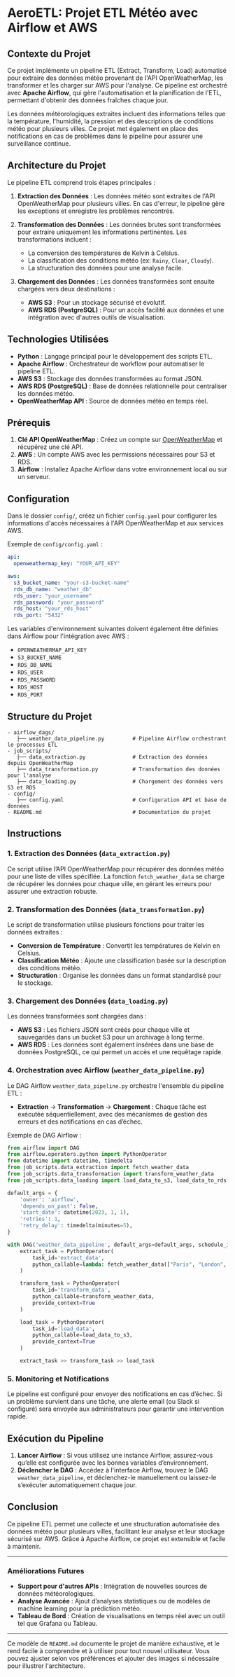 
# AeroETL: Projet ETL Météo avec Airflow et AWS

## Contexte du Projet

Ce projet implémente un pipeline ETL (Extract, Transform, Load) automatisé pour extraire des données météo provenant de l'API OpenWeatherMap, les transformer et les charger sur AWS pour l'analyse. Ce pipeline est orchestré avec **Apache Airflow**, qui gère l'automatisation et la planification de l'ETL, permettant d'obtenir des données fraîches chaque jour.

Les données météorologiques extraites incluent des informations telles que la température, l'humidité, la pression et des descriptions de conditions météo pour plusieurs villes. Ce projet met également en place des notifications en cas de problèmes dans le pipeline pour assurer une surveillance continue.

## Architecture du Projet

Le pipeline ETL comprend trois étapes principales :

1. **Extraction des Données** : Les données météo sont extraites de l'API OpenWeatherMap pour plusieurs villes. En cas d'erreur, le pipeline gère les exceptions et enregistre les problèmes rencontrés.

2. **Transformation des Données** : Les données brutes sont transformées pour extraire uniquement les informations pertinentes. Les transformations incluent :
   - La conversion des températures de Kelvin à Celsius.
   - La classification des conditions météo (ex: `Rainy`, `Clear`, `Cloudy`).
   - La structuration des données pour une analyse facile.

3. **Chargement des Données** : Les données transformées sont ensuite chargées vers deux destinations :
   - **AWS S3** : Pour un stockage sécurisé et évolutif.
   - **AWS RDS (PostgreSQL)** : Pour un accès facilité aux données et une intégration avec d'autres outils de visualisation.

## Technologies Utilisées

- **Python** : Langage principal pour le développement des scripts ETL.
- **Apache Airflow** : Orchestrateur de workflow pour automatiser le pipeline ETL.
- **AWS S3** : Stockage des données transformées au format JSON.
- **AWS RDS (PostgreSQL)** : Base de données relationnelle pour centraliser les données météo.
- **OpenWeatherMap API** : Source de données météo en temps réel.

## Prérequis

1. **Clé API OpenWeatherMap** : Créez un compte sur [OpenWeatherMap](https://openweathermap.org/) et récupérez une clé API.
2. **AWS** : Un compte AWS avec les permissions nécessaires pour S3 et RDS.
3. **Airflow** : Installez Apache Airflow dans votre environnement local ou sur un serveur.

## Configuration

Dans le dossier `config/`, créez un fichier `config.yaml` pour configurer les informations d'accès nécessaires à l'API OpenWeatherMap et aux services AWS.

Exemple de `config/config.yaml` :

```yaml
api:
  openweathermap_key: "YOUR_API_KEY"

aws:
  s3_bucket_name: "your-s3-bucket-name"
  rds_db_name: "weather_db"
  rds_user: "your_username"
  rds_password: "your_password"
  rds_host: "your_rds_host"
  rds_port: "5432"
```

Les variables d'environnement suivantes doivent également être définies dans Airflow pour l'intégration avec AWS :

- `OPENWEATHERMAP_API_KEY`
- `S3_BUCKET_NAME`
- `RDS_DB_NAME`
- `RDS_USER`
- `RDS_PASSWORD`
- `RDS_HOST`
- `RDS_PORT`

## Structure du Projet

```plaintext
- airflow_dags/
   ├── weather_data_pipeline.py         # Pipeline Airflow orchestrant le processus ETL
- job_scripts/
   ├── data_extraction.py               # Extraction des données depuis OpenWeatherMap
   ├── data_transformation.py           # Transformation des données pour l'analyse
   ├── data_loading.py                  # Chargement des données vers S3 et RDS
- config/
   ├── config.yaml                      # Configuration API et base de données
- README.md                             # Documentation du projet
```

## Instructions

### 1. Extraction des Données (`data_extraction.py`)

Ce script utilise l’API OpenWeatherMap pour récupérer des données météo pour une liste de villes spécifiée. La fonction `fetch_weather_data` se charge de récupérer les données pour chaque ville, en gérant les erreurs pour assurer une extraction robuste.

### 2. Transformation des Données (`data_transformation.py`)

Le script de transformation utilise plusieurs fonctions pour traiter les données extraites :
- **Conversion de Température** : Convertit les températures de Kelvin en Celsius.
- **Classification Météo** : Ajoute une classification basée sur la description des conditions météo.
- **Structuration** : Organise les données dans un format standardisé pour le stockage.

### 3. Chargement des Données (`data_loading.py`)

Les données transformées sont chargées dans :
- **AWS S3** : Les fichiers JSON sont créés pour chaque ville et sauvegardés dans un bucket S3 pour un archivage à long terme.
- **AWS RDS** : Les données sont également insérées dans une base de données PostgreSQL, ce qui permet un accès et une requêtage rapide.

### 4. Orchestration avec Airflow (`weather_data_pipeline.py`)

Le DAG Airflow `weather_data_pipeline.py` orchestre l'ensemble du pipeline ETL :
- **Extraction** → **Transformation** → **Chargement** : Chaque tâche est exécutée séquentiellement, avec des mécanismes de gestion des erreurs et des notifications en cas d’échec.

Exemple de DAG Airflow :

```python
from airflow import DAG
from airflow.operators.python import PythonOperator
from datetime import datetime, timedelta
from job_scripts.data_extraction import fetch_weather_data
from job_scripts.data_transformation import transform_weather_data
from job_scripts.data_loading import load_data_to_s3, load_data_to_rds

default_args = {
    'owner': 'airflow',
    'depends_on_past': False,
    'start_date': datetime(2023, 1, 1),
    'retries': 1,
    'retry_delay': timedelta(minutes=5),
}

with DAG('weather_data_pipeline', default_args=default_args, schedule_interval='@daily') as dag:
    extract_task = PythonOperator(
        task_id='extract_data',
        python_callable=lambda: fetch_weather_data(["Paris", "London", "New York"]),
    )

    transform_task = PythonOperator(
        task_id='transform_data',
        python_callable=transform_weather_data,
        provide_context=True
    )

    load_task = PythonOperator(
        task_id='load_data',
        python_callable=load_data_to_s3,
        provide_context=True
    )

    extract_task >> transform_task >> load_task
```

### 5. Monitoring et Notifications

Le pipeline est configuré pour envoyer des notifications en cas d’échec. Si un problème survient dans une tâche, une alerte email (ou Slack si configuré) sera envoyée aux administrateurs pour garantir une intervention rapide.

## Exécution du Pipeline

1. **Lancer Airflow** : Si vous utilisez une instance Airflow, assurez-vous qu’elle est configurée avec les bonnes variables d’environnement.
2. **Déclencher le DAG** : Accédez à l'interface Airflow, trouvez le DAG `weather_data_pipeline`, et déclenchez-le manuellement ou laissez-le s’exécuter automatiquement chaque jour.

## Conclusion

Ce pipeline ETL permet une collecte et une structuration automatisée des données météo pour plusieurs villes, facilitant leur analyse et leur stockage sécurisé sur AWS. Grâce à Apache Airflow, ce projet est extensible et facile à maintenir.

---

### Améliorations Futures

- **Support pour d'autres APIs** : Intégration de nouvelles sources de données météorologiques.
- **Analyse Avancée** : Ajout d’analyses statistiques ou de modèles de machine learning pour la prédiction météo.
- **Tableau de Bord** : Création de visualisations en temps réel avec un outil tel que Grafana ou Tableau.

---

Ce modèle de `README.md` documente le projet de manière exhaustive, et le rend facile à comprendre et à utiliser pour tout nouvel utilisateur. Vous pouvez ajuster selon vos préférences et ajouter des images si nécessaire pour illustrer l'architecture.